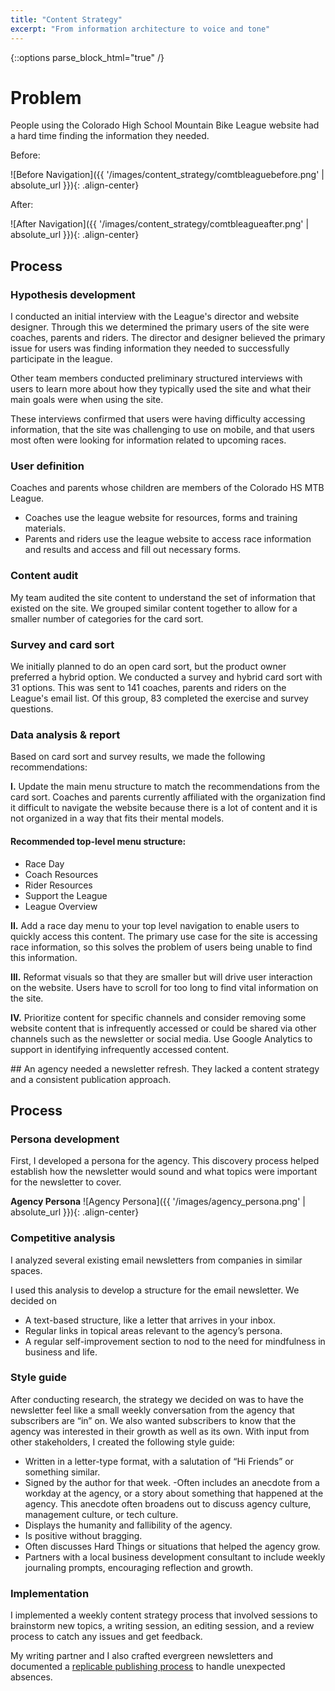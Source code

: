 ```yaml
---
title: "Content Strategy"
excerpt: "From information architecture to voice and tone"
---
```

{::options parse_block_html="true" /}
<div class="portfolio-container">

# Problem

People using the Colorado High School Mountain Bike League website had a hard time finding the information they needed.

Before:

![Before Navigation]({{ '/images/content_strategy/comtbleaguebefore.png' | absolute_url }}){: .align-center}
<br/>

After:

  ![After Navigation]({{ '/images/content_strategy/comtbleagueafter.png' | absolute_url }}){: .align-center}
<br/>

## Process

### Hypothesis development
I conducted an initial interview with the League's director and website designer. Through this we determined the primary users of the site were coaches, parents and riders. The director and designer believed the primary issue for users was finding information they needed to successfully participate in the league.

Other team members conducted preliminary structured interviews with users to learn more about how they typically used the site and what their main goals were when using the site.

These interviews confirmed that users were having difficulty accessing information, that the site was challenging to use on mobile, and that users most often were looking for information related to upcoming races.

### User definition
Coaches and parents whose children are members of the Colorado HS MTB League.
- Coaches use the league website for resources, forms and training materials.
- Parents and riders use the league website to access race information and results and access and fill out necessary forms.

### Content audit
My team audited the site content to understand the set of information that existed on the site. We grouped similar content together to allow for a smaller number of categories for the card sort.

### Survey and card sort
We initially planned to do an open card sort, but the product owner preferred a hybrid option. We conducted a survey and hybrid card sort with 31 options. This was sent to 141 coaches, parents and riders on the League's email list. Of this group, 83 completed the exercise and survey questions.

### Data analysis & report
Based on card sort and survey results, we made the following recommendations:

**I.** Update the main menu structure to match the recommendations from the card sort. Coaches and parents currently affiliated with the organization find it difficult to navigate the website because there is a lot of content and it is not organized in a way that fits their mental models.

#### Recommended top-level menu structure:
- Race Day
- Coach Resources
- Rider Resources
- Support the League
- League Overview

**II.** Add a race day menu to your top level navigation to enable users to quickly access this content. The primary use case for the site is accessing race information, so this solves the problem of users being unable to find this information.

**III.** Reformat visuals so that they are smaller but will drive user interaction on the website. Users have to scroll for too long to find vital information on the site.

**IV.** Prioritize content for specific channels and consider removing some website content that is infrequently accessed or could be shared via other channels such as the newsletter or social media. Use Google Analytics to support in identifying infrequently accessed content.

</div>

<div class="portfolio-container">
## An agency needed a newsletter refresh. They lacked a content strategy and a consistent publication approach.

## Process

### Persona development

  First, I developed a persona for the agency. This discovery process helped establish how the newsletter would sound and what topics were important for the newsletter to cover.

**Agency Persona**
  ![Agency Persona]({{ '/images/agency_persona.png' | absolute_url }}){: .align-center}
<br/>

### Competitive analysis
  I analyzed several existing email newsletters from companies in similar spaces.

  I used this analysis to develop a structure for the email newsletter. We decided on

  - A text-based structure, like a letter that arrives in your inbox.
  - Regular links in topical areas relevant to the agency’s persona.
  - A regular self-improvement section to nod to the need for mindfulness in business and life.

### Style guide

  After conducting research, the strategy we decided on was to have the newsletter feel like a small weekly conversation from the agency that subscribers are “in” on. We also wanted subscribers to know that the agency was interested in their growth as well as its own. With input from other stakeholders, I created the following style guide:

  - Written in a letter-type format, with a salutation of “Hi Friends” or something similar.
  - Signed by the author for that week.
  -Often includes an anecdote from a workday at the agency, or a story about something that happened at the agency. This anecdote often broadens out to discuss agency culture, management culture, or tech culture.
  - Displays the humanity and fallibility of the agency.
  - Is positive without bragging.
  - Often discusses Hard Things or situations that helped the agency grow.
  - Partners with a local business development consultant to include weekly journaling prompts, encouraging reflection and growth.

### Implementation
  I implemented a weekly content strategy process that involved sessions to brainstorm new topics, a writing session, an editing session, and a review process to catch any issues and get feedback.

  My writing partner and I also crafted evergreen newsletters and documented a [replicable publishing process](/newsletter_publication_process) to handle unexpected absences.
</div>





